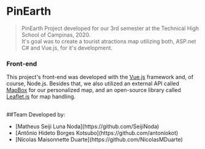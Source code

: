# PinEarth

> PinEarth
Project developed for our 3rd semester at the Technical High School of Campinas, 2020.<br>
It's goal was to create a tourist atractions map utilizing both, ASP.net C# and Vue.js, for it's development.

### Front-end
This project's front-end was developed with the [Vue.js](https://vuejs.org/) framework and, of course, Node.js. Besides that, we also utilized an external API called [MapBox](https://www.mapbox.com/) for our personalized map, and an open-source library called [Leaflet.js](https://leafletjs.com/) for map handling.
##

##Team
Developed by: 
<ul>
  <li>[Matheus Seiji Luna Noda](https://github.com/SeijiNoda)</li>
  <li>[Antônio Hideto Borges Kotsubo](https://github.com/antoniokot)</li>
  <li>[Nícolas Maisonnette Duarte](https://github.com/NicolasMDuarte)</li>
</ul>

